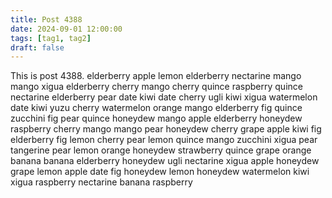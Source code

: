 ```yaml
---
title: Post 4388
date: 2024-09-01 12:00:00
tags: [tag1, tag2]
draft: false
---
```

This is post 4388.
elderberry
apple
lemon
elderberry
nectarine
mango
mango
xigua
elderberry
cherry
mango
cherry
quince
raspberry
quince
nectarine
elderberry
pear
date
kiwi
date
cherry
ugli
kiwi
xigua
watermelon
date
kiwi
yuzu
cherry
watermelon
orange
mango
elderberry
fig
quince
zucchini
fig
pear
quince
honeydew
mango
apple
elderberry
honeydew
raspberry
cherry
mango
mango
pear
honeydew
cherry
grape
apple
kiwi
fig
elderberry
fig
lemon
cherry
pear
lemon
quince
mango
zucchini
xigua
pear
tangerine
pear
lemon
orange
honeydew
strawberry
quince
grape
orange
banana
banana
elderberry
honeydew
ugli
nectarine
xigua
apple
honeydew
grape
lemon
apple
date
fig
honeydew
lemon
honeydew
watermelon
kiwi
xigua
raspberry
nectarine
banana
raspberry
